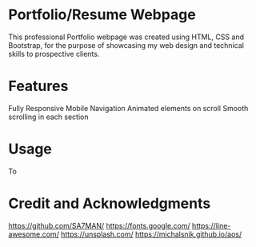 # Portfolio/Resume Webpage
 
This professional Portfolio webpage was created using HTML, CSS and Bootstrap, for the purpose of showcasing my web design and technical skills to prospective clients.

# Features
Fully Responsive
Mobile Navigation
Animated elements on scroll
Smooth scrolling in each section

# Usage

To 

# Credit and Acknowledgments

https://github.com/SA7MAN/
https://fonts.google.com/
https://line-awesome.com/
https://unsplash.com/
https://michalsnik.github.io/aos/

